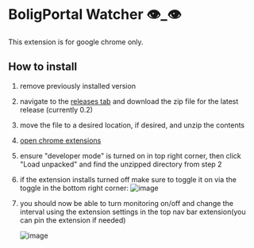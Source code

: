 # BoligPortal Watcher 👁️_👁️

This extension is for google chrome only.

## How to install
1. remove previously installed version
1. navigate to the [releases tab](https://github.com/ClydeFrog04/homeFinderExtension/releases) and download the zip file for the latest release (currently 0.2)
1. move the file to a desired location, if desired, and unzip the contents
1. [open chrome extensions](chrome://extensions/)
1. ensure "developer mode" is turned on in top right corner, then click "Load unpacked" and find the unzipped directory from step 2
1. if the extension installs turned off make sure to toggle it on via the toggle in the bottom right corner:
   ![image](https://github.com/user-attachments/assets/3a5d6f48-eb88-4f3e-aba6-296a0907689b)

1. you should now be able to turn monitoring on/off and change the interval using the extension settings in the top nav bar extension(you can pin the extension if needed)
   
   ![image](https://github.com/user-attachments/assets/ddf1ae5a-8b28-4fea-982d-f49222de3409)
